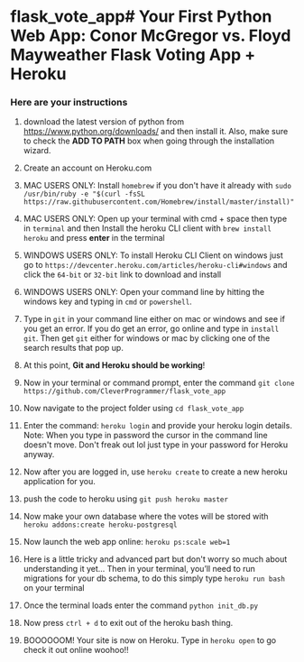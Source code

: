 # flask_vote_app# Your First Python Web App: Conor McGregor vs. Floyd Mayweather Flask Voting App + Heroku

### Here are your instructions
1. download the latest version of python from https://www.python.org/downloads/ and then install it. Also, make sure to check the **ADD TO PATH** box when going through the installation wizard.

2. Create an account on Heroku.com

3. MAC USERS ONLY: Install `homebrew` if you don't have it already with `sudo /usr/bin/ruby -e "$(curl -fsSL https://raw.githubusercontent.com/Homebrew/install/master/install)"`

4. MAC USERS ONLY: Open up your terminal with cmd + space then type in `terminal` and then Install the heroku CLI client with `brew install heroku` and press **enter** in the terminal

5. WINDOWS USERS ONLY: To install Heroku CLI Client on windows just go to `https://devcenter.heroku.com/articles/heroku-cli#windows` and click the `64-bit` or `32-bit` link to download and install

6. WINDOWS USERS ONLY: Open your command line by hitting the windows key and typing in `cmd` or `powershell`.

7. Type in `git` in your command line either on mac or windows and see if you get an error. If you do get an error, go online and type in `install git`. Then get `git` either for windows or mac by clicking one of the search results that pop up.

8. At this point, **Git and Heroku should be working**!

9. Now in your terminal or command prompt, enter the command `git clone https://github.com/CleverProgrammer/flask_vote_app`

10. Now navigate to the project folder using `cd flask_vote_app`

11. Enter the command: `heroku login` and provide your heroku login details. Note: When you type in password the cursor in the command line doesn't move. Don't freak out lol just type in your password for Heroku anyway.

12. Now after you are logged in, use `heroku create` to create a new heroku application for you.

13. push the code to heroku using `git push heroku master`

14. Now make your own database where the votes will be stored with `heroku addons:create heroku-postgresql`

15. Now launch the web app online: `heroku ps:scale web=1`

16. Here is a little tricky and advanced part but don't worry so much about understanding it yet... Then in your terminal, you’ll need to run migrations for your db schema, to do this simply type `heroku run bash` on your terminal

17. Once the terminal loads enter the command `python init_db.py`

18. Now press `ctrl + d` to exit out of the heroku bash thing.

19. BOOOOOOM! Your site is now on Heroku. Type in `heroku open` to go check it out online woohoo!!
